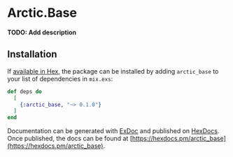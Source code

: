 # Arctic.Base

**TODO: Add description**

## Installation

If [available in Hex](https://hex.pm/docs/publish), the package can be installed
by adding `arctic_base` to your list of dependencies in `mix.exs`:

```elixir
def deps do
  [
    {:arctic_base, "~> 0.1.0"}
  ]
end
```

Documentation can be generated with [ExDoc](https://github.com/elixir-lang/ex_doc)
and published on [HexDocs](https://hexdocs.pm). Once published, the docs can
be found at [https://hexdocs.pm/arctic_base](https://hexdocs.pm/arctic_base).

